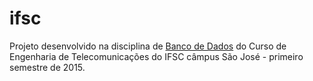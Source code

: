 # ifsc
Projeto desenvolvido na disciplina de [Banco de Dados](http://wiki.sj.ifsc.edu.br/wiki/index.php/Cronograma_de_atividades_(BCD-EngTel)#2015-2) do Curso de Engenharia de Telecomunicações do IFSC câmpus São José - primeiro semestre de 2015.
